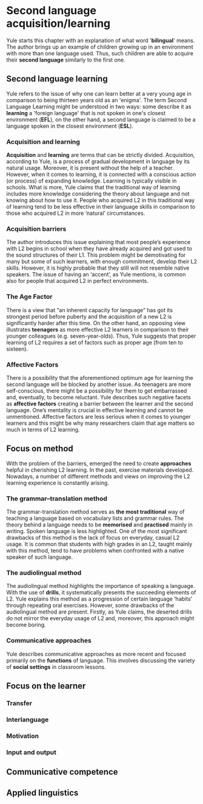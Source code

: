 # Second language acquisition/learning
Yule starts this chapter with an explanation of what word '**bilingual**' means. The author brings up an example of children growing up in an environment with more than one language used. Thus, such children are able to acquire their **second language** similarly to the first one.

## Second language learning
Yule refers to the issue of why one can learn better at a very young age in comparison to being thirteen years old as an 'enigma'. The term Second Language Learning might be understood in two ways: some describe it as **learning** a 'foreign language' that is not spoken in one's closest environment (**EFL**), on the other hand, a second language is claimed to be a language spoken in the closest environment (**ESL**). 
### Acquisition and learning
**Acquisition** and **learning** are terms that can be strictly divided. Acquisition, according to Yule, is a process of gradual development in language by its natural usage. Moreover, it is present without the help of a teacher. However, when it comes to learning, it is connected with a conscious action (or process) of expanding knowledge. Learning is typically visible in schools.
What is more, Yule claims that the traditional way of learning includes more knowledge considering the theory about language and not knowing about how to use it. People who acquired L2 in this traditional way of learning tend to be less effective in their language skills in comparison to those who acquired L2 in more ‘natural’ circumstances.
### Acquisition barriers
The author introduces this issue explaining that most people’s experience with L2 begins in school when they have already acquired and got used to the sound structures of their L1. This problem might be demotivating for many but some of such learners, with enough commitment, develop their L2 skills. However, it is highly probable that they still will not resemble native speakers. The issue of having an ‘accent’, as Yule mentions, is common also for people that acquired L2 in perfect environments.
### The Age Factor
There is a view that “an inherent capacity for language” has got its strongest period before puberty and the acquisition of a new L2 is significantly harder after this time. On the other hand, an opposing view illustrates **teenagers** as more effective L2 learners in comparison to their younger colleagues (e.g. seven-year-olds). Thus, Yule suggests that proper learning of L2 requires a set of factors such as proper age (from ten to sixteen).
### Affective Factors
There is a possibility that the aforementioned optimum age for learning the second language will be blocked by another issue. As teenagers are more self-conscious, there might be a possibility for them to get embarrassed and, eventually, to become reluctant. Yule describes such negative facets as **affective factors** creating a barrier between the learner and the second language. One’s mentality is crucial in effective learning and cannot be unmentioned. Affective factors are less serious when it comes to younger learners and this might be why many researchers claim that age matters so much in terms of L2 learning.
## Focus on method
With the problem of the barriers, emerged the need to create **approaches** helpful in cherishing L2 learning. In the past, exercise materials developed. Nowadays, a number of different methods and views on improving the L2 learning experience is constantly arising.
### The grammar–translation method
The grammar-translation method serves as **the most traditional** way of teaching a language based on vocabulary lists and grammar rules. The theory behind a language needs to be **memorised** and **practised** mainly in writing. Spoken language is less highlighted. One of the most significant drawbacks of this method is the lack of focus on everyday, casual L2 usage. It is common that students with high grades in an L2, taught mainly with this method, tend to have problems when confronted with a native speaker of such language. 
### The audiolingual method
The audiolingual method highlights the importance of speaking a language. With the use of **drills**, it systematically presents the succeeding elements of L2. Yule explains this method as a progression of certain language ‘habits’ through repeating oral exercises. However, some drawbacks of the audiolingual method are present. Firstly, as Yule claims, the deserted drills do not mirror the everyday usage of L2 and, moreover, this approach might become boring.   
### Communicative approaches
Yule describes communicative approaches as more recent and focused primarily on the **functions** of language. This involves discussing the variety of **social settings** in classroom lessons.
## Focus on the learner

### Transfer

### Interlanguage

### Motivation

### Input and output


## Communicative competence


## Applied linguistics